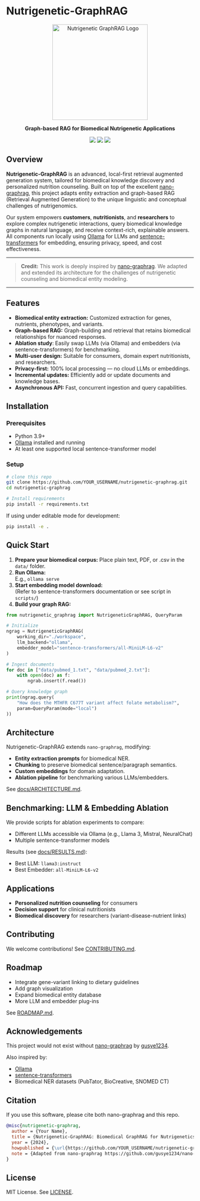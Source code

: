 # Nutrigenetic-GraphRAG

<div align="center">
  <img alt="Nutrigenetic GraphRAG Logo" src="https://yourdomain.com/logo.png" width="256">
  <p><strong>Graph-based RAG for Biomedical Nutrigenetic Applications</strong></p>
  <p>
    <img src="https://img.shields.io/badge/python->=3.9-blue">
    <img src="https://img.shields.io/badge/llm-Ollama-green">
    <img src="https://img.shields.io/badge/embedder-SBERT-blue">
  </p>
</div>

## Overview

**Nutrigenetic-GraphRAG** is an advanced, local-first retrieval augmented generation system, tailored for biomedical knowledge discovery and personalized nutrition counseling. Built on top of the excellent [nano-graphrag](https://github.com/gusye1234/nano-graphrag), this project adapts entity extraction and graph-based RAG (Retrieval Augmented Generation) to the unique linguistic and conceptual challenges of nutrigenomics.

Our system empowers **customers**, **nutritionists**, and **researchers** to explore complex nutrigenetic interactions, query biomedical knowledge graphs in natural language, and receive context-rich, explainable answers.  
All components run locally using [Ollama](https://github.com/ollama/ollama) for LLMs and [sentence-transformers](https://www.sbert.net/) for embedding, ensuring privacy, speed, and cost effectiveness.

---

> **Credit:** This work is deeply inspired by [nano-graphrag](https://github.com/gusye1234/nano-graphrag). We adapted and extended its architecture for the challenges of nutrigenetic counseling and biomedical entity modeling.

---

## Features

- **Biomedical entity extraction:** Customized extraction for genes, nutrients, phenotypes, and variants.
- **Graph-based RAG:** Graph-building and retrieval that retains biomedical relationships for nuanced responses.
- **Ablation study**: Easily swap LLMs (via Ollama) and embedders (via sentence-transformers) for benchmarking.
- **Multi-user design:** Suitable for consumers, domain expert nutritionists, and researchers.
- **Privacy-first:** 100% local processing — no cloud LLMs or embeddings.
- **Incremental updates:** Efficiently add or update documents and knowledge bases.
- **Asynchronous API:** Fast, concurrent ingestion and query capabilities.

## Installation

### Prerequisites

- Python 3.9+
- [Ollama](https://github.com/ollama/ollama) installed and running
- At least one supported local sentence-transformer model

### Setup

```bash
# clone this repo
git clone https://github.com/YOUR_USERNAME/nutrigenetic-graphrag.git
cd nutrigenetic-graphrag

# Install requirements
pip install -r requirements.txt
```

If using under editable mode for development:

```bash
pip install -e .
```

## Quick Start

1. **Prepare your biomedical corpus:** Place plain text, PDF, or .csv in the `data/` folder.
2. **Run Ollama:**  
   E.g., `ollama serve`
3. **Start embedding model download:**  
   (Refer to sentence-transformers documentation or see script in `scripts/`)
4. **Build your graph RAG:**

```python
from nutrigenetic_graphrag import NutrigeneticGraphRAG, QueryParam

# Initialize
ngrag = NutrigeneticGraphRAG(
    working_dir="./workspace",
    llm_backend="ollama",
    embedder_model="sentence-transformers/all-MiniLM-L6-v2"
)

# Ingest documents
for doc in ["data/pubmed_1.txt", "data/pubmed_2.txt"]:
    with open(doc) as f:
        ngrab.insert(f.read())

# Query knowledge graph
print(ngrag.query(
    "How does the MTHFR C677T variant affect folate metabolism?",
    param=QueryParam(mode="local")
))
```

## Architecture

Nutrigenetic-GraphRAG extends `nano-graphrag`, modifying:

- **Entity extraction prompts** for biomedical NER.
- **Chunking** to preserve biomedical sentence/paragraph semantics.
- **Custom embeddings** for domain adaptation.
- **Ablation pipeline** for benchmarking various LLMs/embedders.

See [docs/ARCHITECTURE.md](./docs/ARCHITECTURE.md).

## Benchmarking: LLM & Embedding Ablation

We provide scripts for ablation experiments to compare:

- Different LLMs accessible via Ollama (e.g., Llama 3, Mistral, NeuralChat)
- Multiple sentence-transformer models

Results (see [docs/RESULTS.md](./docs/RESULTS.md)):
- Best LLM: `llama3:instruct`
- Best Embedder: `all-MiniLM-L6-v2`

## Applications

- **Personalized nutrition counseling** for consumers
- **Decision support** for clinical nutritionists
- **Biomedical discovery** for researchers (variant-disease-nutrient links)

## Contributing

We welcome contributions! See [CONTRIBUTING.md](./CONTRIBUTING.md).

## Roadmap

- Integrate gene-variant linking to dietary guidelines
- Add graph visualization
- Expand biomedical entity database
- More LLM and embedder plug-ins

See [ROADMAP.md](./ROADMAP.md).

## Acknowledgements

This project would not exist without [nano-graphrag](https://github.com/gusye1234/nano-graphrag) by [gusye1234](https://github.com/gusye1234).

Also inspired by:
- [Ollama](https://github.com/ollama/ollama)
- [sentence-transformers](https://github.com/UKPLab/sentence-transformers)
- Biomedical NER datasets (PubTator, BioCreative, SNOMED CT)

## Citation

If you use this software, please cite both nano-graphrag and this repo.

```bibtex
@misc{nutrigenetic-graphrag,
  author = {Your Name},
  title = {Nutrigenetic-GraphRAG: Biomedical GraphRAG for Nutrigenetics},
  year = {2024},
  howpublished = {\url{https://github.com/YOUR_USERNAME/nutrigenetic-graphrag}},
  note = {Adapted from nano-graphrag https://github.com/gusye1234/nano-graphrag}
}
```

## License

MIT License. See [LICENSE](./LICENSE).